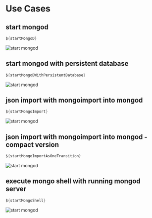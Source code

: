 # Use Cases

## start mongod                                       

```java
${startMongoD}
```

![start mongod](${startMongoD.graph.svg})

## start mongod with persistent database

```java
${startMongoDWithPersistentDatabase}
```

![start mongod](${startMongoDWithPersistentDatabase.graph.svg})
               
## json import with mongoimport into mongod

```java
${startMongoImport}
```

![start mongod](${startMongoImport.graph.svg})

## json import with mongoimport into mongod - compact version

```java
${startMongoImportAsOneTransition}
```

![start mongod](${startMongoImportAsOneTransition.graph.svg})


## execute mongo shell with running mongod server

```java
${startMongoShell}
```

![start mongod](${startMongoShell.graph.svg})

